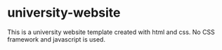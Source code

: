 # university-website
This is a university website template created with html and css. No CSS framework and javascript is used.
